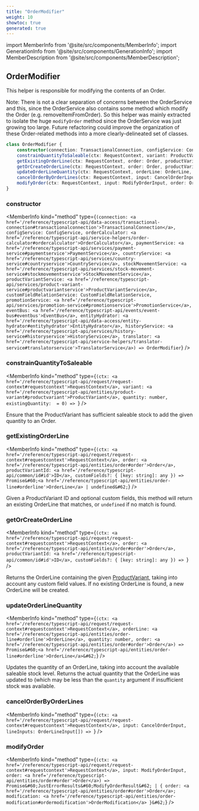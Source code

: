```yaml
---
title: "OrderModifier"
weight: 10
showtoc: true
generated: true
---
```

<!-- This file was generated from the Vendure source. Do not modify. Instead, re-run the "docs:build" script -->
import MemberInfo from '@site/src/components/MemberInfo';
import GenerationInfo from '@site/src/components/GenerationInfo';
import MemberDescription from '@site/src/components/MemberDescription';


## OrderModifier

<GenerationInfo sourceFile="packages/core/src/service/helpers/order-modifier/order-modifier.ts" sourceLine="80" packageName="@vendure/core" />

This helper is responsible for modifying the contents of an Order.

Note:
There is not a clear separation of concerns between the OrderService and this, since
the OrderService also contains some method which modify the Order (e.g. removeItemFromOrder).
So this helper was mainly extracted to isolate the huge `modifyOrder` method since the
OrderService was just growing too large. Future refactoring could improve the organization
of these Order-related methods into a more clearly-delineated set of classes.

```ts title="Signature"
class OrderModifier {
    constructor(connection: TransactionalConnection, configService: ConfigService, orderCalculator: OrderCalculator, paymentService: PaymentService, countryService: CountryService, stockMovementService: StockMovementService, productVariantService: ProductVariantService, customFieldRelationService: CustomFieldRelationService, promotionService: PromotionService, eventBus: EventBus, entityHydrator: EntityHydrator, historyService: HistoryService, translator: TranslatorService)
    constrainQuantityToSaleable(ctx: RequestContext, variant: ProductVariant, quantity: number, existingQuantity:  = 0) => ;
    getExistingOrderLine(ctx: RequestContext, order: Order, productVariantId: ID, customFields?: { [key: string]: any }) => Promise<OrderLine | undefined>;
    getOrCreateOrderLine(ctx: RequestContext, order: Order, productVariantId: ID, customFields?: { [key: string]: any }) => ;
    updateOrderLineQuantity(ctx: RequestContext, orderLine: OrderLine, quantity: number, order: Order) => Promise<OrderLine>;
    cancelOrderByOrderLines(ctx: RequestContext, input: CancelOrderInput, lineInputs: OrderLineInput[]) => ;
    modifyOrder(ctx: RequestContext, input: ModifyOrderInput, order: Order) => Promise<JustErrorResults<ModifyOrderResult> | { order: Order; modification: OrderModification }>;
}
```

<div className="members-wrapper">

### constructor

<MemberInfo kind="method" type={`(connection: <a href='/reference/typescript-api/data-access/transactional-connection#transactionalconnection'>TransactionalConnection</a>, configService: ConfigService, orderCalculator: <a href='/reference/typescript-api/service-helpers/order-calculator#ordercalculator'>OrderCalculator</a>, paymentService: <a href='/reference/typescript-api/services/payment-service#paymentservice'>PaymentService</a>, countryService: <a href='/reference/typescript-api/services/country-service#countryservice'>CountryService</a>, stockMovementService: <a href='/reference/typescript-api/services/stock-movement-service#stockmovementservice'>StockMovementService</a>, productVariantService: <a href='/reference/typescript-api/services/product-variant-service#productvariantservice'>ProductVariantService</a>, customFieldRelationService: CustomFieldRelationService, promotionService: <a href='/reference/typescript-api/services/promotion-service#promotionservice'>PromotionService</a>, eventBus: <a href='/reference/typescript-api/events/event-bus#eventbus'>EventBus</a>, entityHydrator: <a href='/reference/typescript-api/data-access/entity-hydrator#entityhydrator'>EntityHydrator</a>, historyService: <a href='/reference/typescript-api/services/history-service#historyservice'>HistoryService</a>, translator: <a href='/reference/typescript-api/service-helpers/translator-service#translatorservice'>TranslatorService</a>) => OrderModifier`}   />


### constrainQuantityToSaleable

<MemberInfo kind="method" type={`(ctx: <a href='/reference/typescript-api/request/request-context#requestcontext'>RequestContext</a>, variant: <a href='/reference/typescript-api/entities/product-variant#productvariant'>ProductVariant</a>, quantity: number, existingQuantity:  = 0) => `}   />

Ensure that the ProductVariant has sufficient saleable stock to add the given
quantity to an Order.
### getExistingOrderLine

<MemberInfo kind="method" type={`(ctx: <a href='/reference/typescript-api/request/request-context#requestcontext'>RequestContext</a>, order: <a href='/reference/typescript-api/entities/order#order'>Order</a>, productVariantId: <a href='/reference/typescript-api/common/id#id'>ID</a>, customFields?: { [key: string]: any }) => Promise&#60;<a href='/reference/typescript-api/entities/order-line#orderline'>OrderLine</a> | undefined&#62;`}   />

Given a ProductVariant ID and optional custom fields, this method will return an existing OrderLine that
matches, or `undefined` if no match is found.
### getOrCreateOrderLine

<MemberInfo kind="method" type={`(ctx: <a href='/reference/typescript-api/request/request-context#requestcontext'>RequestContext</a>, order: <a href='/reference/typescript-api/entities/order#order'>Order</a>, productVariantId: <a href='/reference/typescript-api/common/id#id'>ID</a>, customFields?: { [key: string]: any }) => `}   />

Returns the OrderLine containing the given <a href='/reference/typescript-api/entities/product-variant#productvariant'>ProductVariant</a>, taking into account any custom field values. If no existing
OrderLine is found, a new OrderLine will be created.
### updateOrderLineQuantity

<MemberInfo kind="method" type={`(ctx: <a href='/reference/typescript-api/request/request-context#requestcontext'>RequestContext</a>, orderLine: <a href='/reference/typescript-api/entities/order-line#orderline'>OrderLine</a>, quantity: number, order: <a href='/reference/typescript-api/entities/order#order'>Order</a>) => Promise&#60;<a href='/reference/typescript-api/entities/order-line#orderline'>OrderLine</a>&#62;`}   />

Updates the quantity of an OrderLine, taking into account the available saleable stock level.
Returns the actual quantity that the OrderLine was updated to (which may be less than the
`quantity` argument if insufficient stock was available.
### cancelOrderByOrderLines

<MemberInfo kind="method" type={`(ctx: <a href='/reference/typescript-api/request/request-context#requestcontext'>RequestContext</a>, input: CancelOrderInput, lineInputs: OrderLineInput[]) => `}   />


### modifyOrder

<MemberInfo kind="method" type={`(ctx: <a href='/reference/typescript-api/request/request-context#requestcontext'>RequestContext</a>, input: ModifyOrderInput, order: <a href='/reference/typescript-api/entities/order#order'>Order</a>) => Promise&#60;JustErrorResults&#60;ModifyOrderResult&#62; | { order: <a href='/reference/typescript-api/entities/order#order'>Order</a>; modification: <a href='/reference/typescript-api/entities/order-modification#ordermodification'>OrderModification</a> }&#62;`}   />




</div>
